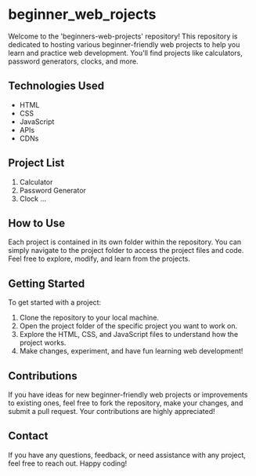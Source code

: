 # beginner_web_rojects

Welcome to the 'beginners-web-projects' repository! This repository is dedicated to hosting various beginner-friendly web projects to help you learn and practice web development. You'll find projects like calculators, password generators, clocks, and more.

## Technologies Used
- HTML
- CSS
- JavaScript
- APIs
- CDNs

## Project List
1. Calculator
2. Password Generator
3. Clock
   ...

## How to Use
Each project is contained in its own folder within the repository. You can simply navigate to the project folder to access the project files and code. Feel free to explore, modify, and learn from the projects.

## Getting Started
To get started with a project:
1. Clone the repository to your local machine.
2. Open the project folder of the specific project you want to work on.
3. Explore the HTML, CSS, and JavaScript files to understand how the project works.
4. Make changes, experiment, and have fun learning web development!

## Contributions
If you have ideas for new beginner-friendly web projects or improvements to existing ones, feel free to fork the repository, make your changes, and submit a pull request. Your contributions are highly appreciated!

## Contact
If you have any questions, feedback, or need assistance with any project, feel free to reach out. Happy coding!

